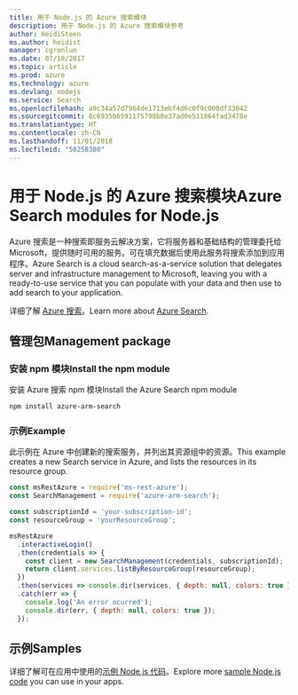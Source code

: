 ```yaml
---
title: 用于 Node.js 的 Azure 搜索模块
description: 用于 Node.js 的 Azure 搜索模块参考
author: HeidiSteen
ms.author: heidist
manager: cgronlun
ms.date: 07/18/2017
ms.topic: article
ms.prod: azure
ms.technology: azure
ms.devlang: nodejs
ms.service: Search
ms.openlocfilehash: a9c34a57d7964de1713ebf4d6c0f9c000df33042
ms.sourcegitcommit: 8c6935b6591175798b8e37ad0e511864fad3478e
ms.translationtype: HT
ms.contentlocale: zh-CN
ms.lasthandoff: 11/01/2018
ms.locfileid: "50258380"
---
```

# <a name="azure-search-modules-for-nodejs"></a><span data-ttu-id="454b8-103">用于 Node.js 的 Azure 搜索模块</span><span class="sxs-lookup"><span data-stu-id="454b8-103">Azure Search modules for Node.js</span></span>

<span data-ttu-id="454b8-104">Azure 搜索是一种搜索即服务云解决方案，它将服务器和基础结构的管理委托给 Microsoft，提供随时可用的服务。可在填充数据后使用此服务将搜索添加到应用程序。</span><span class="sxs-lookup"><span data-stu-id="454b8-104">Azure Search is a cloud search-as-a-service solution that delegates server and infrastructure management to Microsoft, leaving you with a ready-to-use service that you can populate with your data and then use to add search to your application.</span></span>

<span data-ttu-id="454b8-105">详细了解 [Azure 搜索](https://docs.microsoft.com/azure/search/search-what-is-azure-search)。</span><span class="sxs-lookup"><span data-stu-id="454b8-105">Learn more about [Azure Search](https://docs.microsoft.com/azure/search/search-what-is-azure-search).</span></span>

## <a name="management-package"></a><span data-ttu-id="454b8-106">管理包</span><span class="sxs-lookup"><span data-stu-id="454b8-106">Management package</span></span>

### <a name="install-the-npm-module"></a><span data-ttu-id="454b8-107">安装 npm 模块</span><span class="sxs-lookup"><span data-stu-id="454b8-107">Install the npm module</span></span>

<span data-ttu-id="454b8-108">安装 Azure 搜索 npm 模块</span><span class="sxs-lookup"><span data-stu-id="454b8-108">Install the Azure Search npm module</span></span>

```bash
npm install azure-arm-search
```

### <a name="example"></a><span data-ttu-id="454b8-109">示例</span><span class="sxs-lookup"><span data-stu-id="454b8-109">Example</span></span>

<span data-ttu-id="454b8-110">此示例在 Azure 中创建新的搜索服务，并列出其资源组中的资源。</span><span class="sxs-lookup"><span data-stu-id="454b8-110">This example creates a new Search service in Azure, and lists the resources in its resource group.</span></span>

```javascript
const msRestAzure = require('ms-rest-azure');
const SearchManagement = require('azure-arm-search');

const subscriptionId = 'your-subscription-id';
const resourceGroup = 'yourResourceGroup';

msRestAzure
  .interactiveLogin()
  .then(credentials => {
    const client = new SearchManagement(credentials, subscriptionId);
    return client.services.listByResourceGroup(resourceGroup);
  })
  .then(services => console.dir(services, { depth: null, colors: true }))
  .catch(err => {
    console.log('An error ocurred');
    console.dir(err, { depth: null, colors: true });
  });
```

## <a name="samples"></a><span data-ttu-id="454b8-111">示例</span><span class="sxs-lookup"><span data-stu-id="454b8-111">Samples</span></span>

<span data-ttu-id="454b8-112">详细了解可在应用中使用的[示例 Node.js 代码](https://azure.microsoft.com/resources/samples/?platform=nodejs)。</span><span class="sxs-lookup"><span data-stu-id="454b8-112">Explore more [sample Node.js code](https://azure.microsoft.com/resources/samples/?platform=nodejs) you can use in your apps.</span></span>
